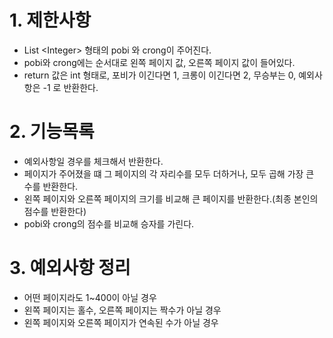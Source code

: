 # 1. 제한사항   
 - List &lt;Integer&gt; 형태의 pobi 와 crong이 주어진다.
 - pobi와 crong에는 순서대로 왼쪽 페이지 값, 오른쪽 페이지 값이 들어있다.
 - return 값은 int 형태로, 포비가 이긴다면 1, 크롱이 이긴다면 2, 무승부는 0, 예외사항은 -1 로 반환한다.
# 2. 기능목록
 - 예외사항일 경우를 체크해서 반환한다.
 - 페이지가 주어졌을 떄  그 페이지의 각 자리수를 모두 더하거나, 모두 곱해 가장 큰 수를 반환한다.
 - 왼쪽 페이지와 오른쪽 페이지의 크기를 비교해 큰 페이지를 반환한다.(최종 본인의 점수를 반환한다)
 - pobi와 crong의 점수를 비교해 승자를 가린다.
# 3. 예외사항 정리
 - 어떤 페이지라도 1~400이 아닐 경우
 - 왼쪽 페이지는 홀수, 오른쪽 페이지는 짝수가 아닐 경우
 - 왼쪽 페이지와 오른쪽 페이지가 연속된 수가 아닐 경우